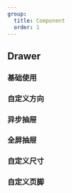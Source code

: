 ```yaml
---
group:
  title: Component
  order: 1
---
```


## Drawer

### 基础使用

<code src="./document/basic.tsx"></code>

### 自定义方向

<code src="./document/dialogBasic.tsx"></code>

### 异步抽屉

<code src="./document/asyncDialog.tsx"></code>

### 全屏抽屉

<code src="./document/fullScreen.tsx"></code>

### 自定义尺寸

<code src="./document/sizeDrawer.tsx"></code>

### 自定义页脚

<code src="./document/footer.tsx"></code>
